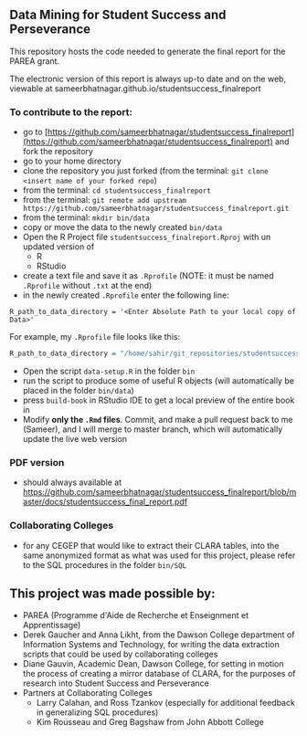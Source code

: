 ## Data Mining for Student Success and Perseverance

This repository hosts the code needed to generate the final report for the PAREA grant.

The electronic version of this report is always up-to date and on the web, viewable at sameerbhatnagar.github.io/studentsuccess_finalreport

### To contribute to the report:
 - go to [https://github.com/sameerbhatnagar/studentsuccess_finalreport](https://github.com/sameerbhatnagar/studentsuccess_finalreport) and fork the repository
 - go to your home directory 
 - clone the repository you just forked (from the terminal: `git clone <insert name of your forked repo`)
 - from the terminal: `cd studentsuccess_finalreport` 
 - from the terminal: `git remote add upstream https://github.com/sameerbhatnagar/studentsuccess_finalreport.git`
 - from the terminal: `mkdir bin/data`
 - copy or move the data to the newly created `bin/data`
 - Open the R Project file `studentsuccess_finalreport.Rproj` with un updated version of 
     - R 
     - RStudio
 - create a text file and save it as `.Rprofile` (NOTE: it must be named `.Rprofile` without `.txt` at the end)
 - in the newly created `.Rprofile` enter the following line:

 ```
R_path_to_data_directory = '<Enter Absolute Path to your local copy of Data>'
```

For example, my `.Rprofile` file looks like this:

```R
R_path_to_data_directory = "/home/sahir/git_repositories/studentsuccess_finalreport/bin/data/"
```

 - Open the script `data-setup.R` in the folder `bin`
 - run the script to produce some of useful R objects (will automatically be placed in the folder `bin/data`)
 - press `build-book` in RStudio IDE to get a local preview of the entire book in
 - Modify **only the `.Rmd` files**. Commit, and make a pull request back to me (Sameer), and I will merge to master branch, which will automatically update the live web version

### PDF version 
 - should always available at https://github.com/sameerbhatnagar/studentsuccess_finalreport/blob/master/docs/studentsuccess_final_report.pdf


 ### Collaborating Colleges
  - for any CEGEP that would like to extract their CLARA tables, into the same anonymized format as what was used for this project, please refer to the SQL procedures in the folder `bin/SQL`


## This project was made possible by:
 - PAREA (Programme d'Aide de Recherche et Enseignment et Apprentissage)
 - Derek Gaucher and Anna Likht, from the Dawson College department of Information Systems and Technology, for writing the data extraction scripts that could be used by collaborating colleges
 - Diane Gauvin, Academic Dean, Dawson College, for setting in motion the process of creating a mirror database of CLARA, for the purposes of research into Student Success and Perseverance
 - Partners at Collaborating Colleges
     - Larry Calahan, and Ross Tzankov (especially for additional feedback in generalizing SQL procedures)
     - Kim Rousseau and Greg Bagshaw from John Abbott College


